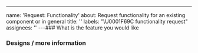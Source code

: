 ---
name: 'Request: Functionality'
about: Request functionality for an existing component or in general
title: ''
labels: "\U0001F69C functionality request"
assignees: ''
---### What is the feature you would like

<!-- Describe the feature here -->

### Designs / more information

<!-- Post any links to UXPin or attach any applicable material + more info -->
